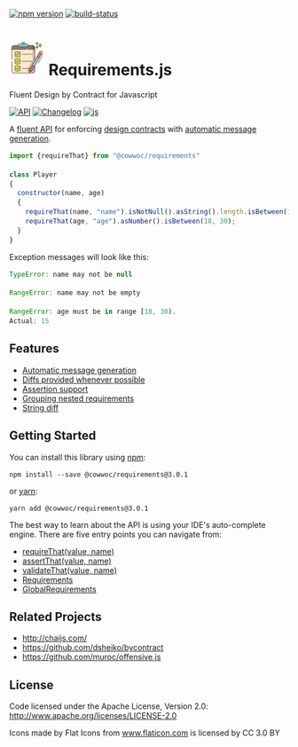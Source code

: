[![npm version](https://badge.fury.io/js/%40cowwoc%2Frequirements.svg)](https://badge.fury.io/js/%40cowwoc%2Frequirements)
[![build-status](https://github.com/cowwoc/requirements.js/workflows/Build/badge.svg)](https://github.com/cowwoc/requirements.js/actions?query=workflow%3ABuild)

# <img src="https://raw.githubusercontent.com/cowwoc/requirements.js/release-3.0.1/wiki/checklist.svg?sanitize=true" width=64 height=64 alt="checklist"> Requirements.js
Fluent Design by Contract for Javascript

[![API](https://img.shields.io/badge/api_docs-5B45D5.svg)](https://cowwoc.github.io/requirements.js/3.0.1/docs/api/)
[![Changelog](https://img.shields.io/badge/changelog-A345D5.svg)](wiki/Changelog.md)
[![js](https://img.shields.io/badge/other%20languages-java-457FD5.svg)](../../../requirements.java)

A [fluent API](https://en.wikipedia.org/wiki/Fluent_interface) for enforcing
[design contracts](https://en.wikipedia.org/wiki/Design_by_contract) with [automatic message generation](#usage).

```javascript
import {requireThat} from "@cowwoc/requirements"

class Player
{
  constructor(name, age)
  {
    requireThat(name, "name").isNotNull().asString().length.isBetween(1, 30);
    requireThat(age, "age").asNumber().isBetween(18, 30);
  }
}
```

Exception messages will look like this:

```javascript
TypeError: name may not be null

RangeError: name may not be empty

RangeError: age must be in range [18, 30).
Actual: 15
```

## Features

* [Automatic message generation](wiki/Features.md#automatic-message-generation)
* [Diffs provided whenever possible](wiki/Features.md#diffs-provided-whenever-possible)
* [Assertion support](wiki/Features.md#assertion-support)
* [Grouping nested requirements](wiki/Features.md#grouping-nested-requirements)
* [String diff](wiki/Features.md#string-diff)

## Getting Started

You can install this library using [npm](https://www.npmjs.com/get-npm):

```
npm install --save @cowwoc/requirements@3.0.1
```

or [yarn](https://yarnpkg.com/en/):

```
yarn add @cowwoc/requirements@3.0.1
```

The best way to learn about the API is using your IDE's auto-complete engine. There are five entry points you can navigate from:

* [requireThat(value, name)](https://cowwoc.github.io/requirements.js/3.0.1/docs/api/module-DefaultRequirements.html#~requireThat)
* [assertThat(value, name)](https://cowwoc.github.io/requirements.js/3.0.1/docs/api/module-DefaultRequirements.html#~assertThat)
* [validateThat(value, name)](https://cowwoc.github.io/requirements.js/3.0.1/docs/api/module-DefaultRequirements.html#~validateThat)
* [Requirements](https://cowwoc.github.io/requirements.js/3.0.1/docs/api/module-Requirements-Requirements.html)
* [GlobalRequirements](https://cowwoc.github.io/requirements.js/3.0.1/docs/api/module-GlobalRequirements-GlobalRequirements.html)

## Related Projects

* http://chaijs.com/
* https://github.com/dsheiko/bycontract
* https://github.com/muroc/offensive.js

## License

Code licensed under the Apache License, Version 2.0: http://www.apache.org/licenses/LICENSE-2.0

Icons made by Flat Icons from www.flaticon.com is licensed by CC 3.0 BY
